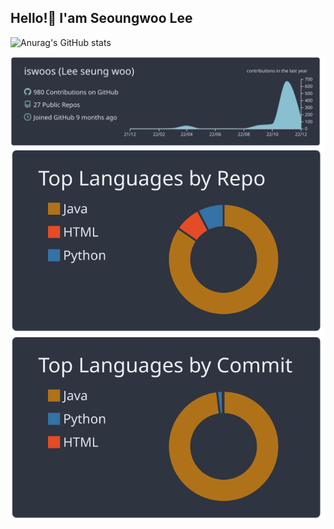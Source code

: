 ## Hello!🤗   I'am Seoungwoo Lee


![Anurag's GitHub stats](https://github-readme-stats.vercel.app/api?username=iswoos&show_icons=true&theme=nord)

[![](https://raw.githubusercontent.com/iswoos/iswoos/main/profile-summary-card-output/nord_dark/0-profile-details.svg)](https://github.com/vn7n24fzkq/github-profile-summary-cards)
[![](https://raw.githubusercontent.com/iswoos/iswoos/main/profile-summary-card-output/nord_dark/1-repos-per-language.svg)](https://github.com/vn7n24fzkq/github-profile-summary-cards) [![](https://raw.githubusercontent.com/iswoos/iswoos/main/profile-summary-card-output/nord_dark/2-most-commit-language.svg)](https://github.com/vn7n24fzkq/github-profile-summary-cards)
